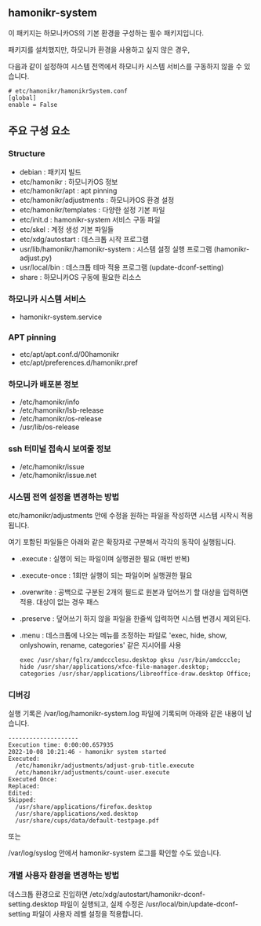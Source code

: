 ## hamonikr-system
이 패키지는 하모니카OS의 기본 환경을 구성하는 필수 패키지입니다.

패키지를 설치했지만, 하모니카 환경을 사용하고 싶지 않은 경우, 

다음과 같이 설정하여 시스템 전역에서 하모니카 시스템 서비스를 구동하지 않을 수 있습니다.

```
# etc/hamonikr/hamonikrSystem.conf
[global]
enable = False
```

## 주요 구성 요소

### Structure

- debian : 패키지 빌드
- etc/hamonikr : 하모니카OS 정보
- etc/hamonikr/apt : apt pinning
- etc/hamonikr/adjustments : 하모니카OS 환경 설정
- etc/hamonikr/templates : 다양한 설정 기본 파일
- etc/init.d : hamonikr-system 서비스 구동 파일
- etc/skel : 계정 생성 기본 파일들
- etc/xdg/autostart : 데스크톱 시작 프로그램
- usr/lib/hamonikr/hamonikr-system : 시스템 설정 실행 프로그램 (hamonikr-adjust.py)
- usr/local/bin : 데스크톱 테마 적용 프로그램 (update-dconf-setting)
- share : 하모니카OS 구동에 필요한 리소스

### 하모니카 시스템 서비스

- hamonikr-system.service

### APT pinning

- etc/apt/apt.conf.d/00hamonikr
- etc/apt/preferences.d/hamonikr.pref

### 하모니카 배포본 정보

- /etc/hamonikr/info
- /etc/hamonikr/lsb-release
- /etc/hamonikr/os-release
- /usr/lib/os-release

### ssh 터미널 접속시 보여줄 정보

- /etc/hamonikr/issue
- /etc/hamonikr/issue.net

### 시스템 전역 설정을 변경하는 방법

etc/hamonikr/adjustments 안에 수정을 원하는 파일을 작성하면 시스템 시작시 적용됩니다.

여기 포함된 파일들은 아래와 같은 확장자로 구분해서 각각의 동작이 실행됩니다.

 * .execute : 실행이 되는 파일이며 실행권한 필요 (매번 반복)
 * .execute-once : 1회만 실행이 되는 파일이며 실행권한 필요
 * .overwrite : 공백으로 구분된 2개의 필드로 원본과 덮어쓰기 할 대상을 입력하면 적용. 대상이 없는 경우 패스
 * .preserve : 덮어쓰기 하지 않을 파일을 한줄씩 입력하면 시스템 변경시 제외된다.
 * .menu : 데스크톱에 나오는 메뉴를 조정하는 파일로 'exec, hide, show, onlyshowin, rename, categories' 같은 지시어를 사용

    ```
    exec /usr/shar/fglrx/amdccclesu.desktop gksu /usr/bin/amdcccle;
    hide /usr/shar/applications/xfce-file-manager.desktop;
    categories /usr/shar/applications/libreoffice-draw.desktop Office;
    ```

### 디버깅
실행 기록은 /var/log/hamonikr-system.log 파일에 기록되며 아래와 같은 내용이 남습니다.
```
--------------------
Execution time: 0:00:00.657935
2022-10-08 10:21:46 - hamonikr system started
Executed:
  /etc/hamonikr/adjustments/adjust-grub-title.execute
  /etc/hamonikr/adjustments/count-user.execute
Executed Once:
Replaced:
Edited:
Skipped:
  /usr/share/applications/firefox.desktop
  /usr/share/applications/xed.desktop
  /usr/share/cups/data/default-testpage.pdf
```

또는

/var/log/syslog 안에서 hamonikr-system 로그를 확인할 수도 있습니다.

### 개별 사용자 환경을 변경하는 방법

데스크톱 환경으로 진입하면 /etc/xdg/autostart/hamonikr-dconf-setting.desktop 파일이 실행되고, 
실제 수정은 /usr/local/bin/update-dconf-setting 파일이 사용자 레벨 설정을 적용합니다.